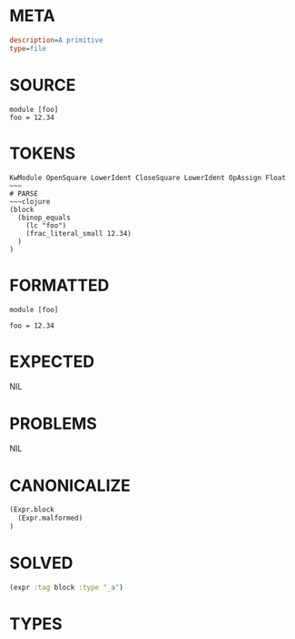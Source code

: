 # META
~~~ini
description=A primitive
type=file
~~~
# SOURCE
~~~roc
module [foo]
foo = 12.34
~~~
# TOKENS
~~~text
KwModule OpenSquare LowerIdent CloseSquare LowerIdent OpAssign Float ~~~
# PARSE
~~~clojure
(block
  (binop_equals
    (lc "foo")
    (frac_literal_small 12.34)
  )
)
~~~
# FORMATTED
~~~roc
module [foo]

foo = 12.34
~~~
# EXPECTED
NIL
# PROBLEMS
NIL
# CANONICALIZE
~~~clojure
(Expr.block
  (Expr.malformed)
)
~~~
# SOLVED
~~~clojure
(expr :tag block :type "_a")
~~~
# TYPES
~~~roc
~~~
